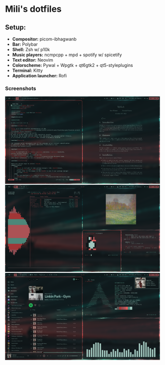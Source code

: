 # Mili's dotfiles

## Setup:
+ **Compositor:** picom-ibhagwanb 
+ **Bar:** Polybar
+ **Shell:** Zsh w/ p10k
+ **Music players:** ncmpcpp + mpd + spotify w/ spicetify
+ **Text editor:** Neovim
+ **Colorscheme:** Pywal + Wpgtk + qt6gtk2 + qt5-styleplugins
+ **Terminal:** Kitty
+ **Application launcher:** Rofi

### Screenshots
![Latex workspace](Screenshots/LatexWorkspace.png) 
![Music](Screenshots/Music.png) 
![Spotify](Screenshots/Spotify.png) 
